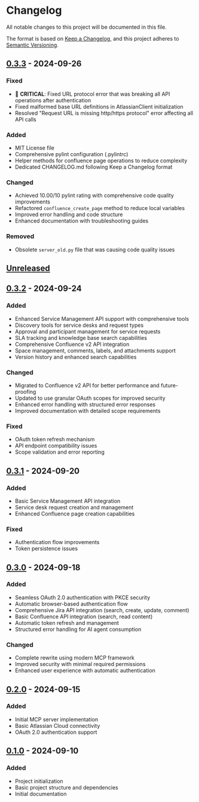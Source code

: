 # Changelog

All notable changes to this project will be documented in this file.

The format is based on [Keep a Changelog](https://keepachangelog.com/en/1.0.0/),
and this project adheres to [Semantic Versioning](https://semver.org/spec/v2.0.0.html).

## [0.3.3] - 2024-09-26

### Fixed
- 🚨 **CRITICAL**: Fixed URL protocol error that was breaking all API operations after authentication
- Fixed malformed base URL definitions in AtlassianClient initialization
- Resolved "Request URL is missing http/https protocol" error affecting all API calls

### Added
- MIT License file
- Comprehensive pylint configuration (.pylintrc)
- Helper methods for confluence page operations to reduce complexity
- Dedicated CHANGELOG.md following Keep a Changelog format

### Changed
- Achieved 10.00/10 pylint rating with comprehensive code quality improvements
- Refactored `confluence_create_page` method to reduce local variables
- Improved error handling and code structure
- Enhanced documentation with troubleshooting guides

### Removed
- Obsolete `server_old.py` file that was causing code quality issues

## [Unreleased]

## [0.3.2] - 2024-09-24

### Added
- Enhanced Service Management API support with comprehensive tools
- Discovery tools for service desks and request types
- Approval and participant management for service requests
- SLA tracking and knowledge base search capabilities
- Comprehensive Confluence v2 API integration
- Space management, comments, labels, and attachments support
- Version history and enhanced search capabilities

### Changed
- Migrated to Confluence v2 API for better performance and future-proofing
- Updated to use granular OAuth scopes for improved security
- Enhanced error handling with structured error responses
- Improved documentation with detailed scope requirements

### Fixed
- OAuth token refresh mechanism
- API endpoint compatibility issues
- Scope validation and error reporting

## [0.3.1] - 2024-09-20

### Added
- Basic Service Management API integration
- Service desk request creation and management
- Enhanced Confluence page creation capabilities

### Fixed
- Authentication flow improvements
- Token persistence issues

## [0.3.0] - 2024-09-18

### Added
- Seamless OAuth 2.0 authentication with PKCE security
- Automatic browser-based authentication flow
- Comprehensive Jira API integration (search, create, update, comment)
- Basic Confluence API integration (search, read content)
- Automatic token refresh and management
- Structured error handling for AI agent consumption

### Changed
- Complete rewrite using modern MCP framework
- Improved security with minimal required permissions
- Enhanced user experience with automatic authentication

## [0.2.0] - 2024-09-15

### Added
- Initial MCP server implementation
- Basic Atlassian Cloud connectivity
- OAuth 2.0 authentication support

## [0.1.0] - 2024-09-10

### Added
- Project initialization
- Basic project structure and dependencies
- Initial documentation

[Unreleased]: https://github.com/rorymcmahon/atlassian-mcp-server/compare/v0.3.3...HEAD
[0.3.3]: https://github.com/rorymcmahon/atlassian-mcp-server/compare/v0.3.2...v0.3.3
[0.3.2]: https://github.com/rorymcmahon/atlassian-mcp-server/compare/v0.3.1...v0.3.2
[0.3.1]: https://github.com/rorymcmahon/atlassian-mcp-server/compare/v0.3.0...v0.3.1
[0.3.0]: https://github.com/rorymcmahon/atlassian-mcp-server/compare/v0.2.0...v0.3.0
[0.2.0]: https://github.com/rorymcmahon/atlassian-mcp-server/compare/v0.1.0...v0.2.0
[0.1.0]: https://github.com/rorymcmahon/atlassian-mcp-server/releases/tag/v0.1.0
